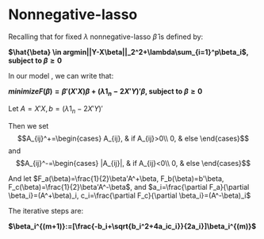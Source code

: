 # Nonnegative-lasso

Recalling that for fixed $\lambda$ nonnegative-lasso $\hat{\beta}$ is defined by:

**$\hat{\beta} \in argmin||Y-X\beta||_2^2+\lambda\sum_{i=1}^p\beta_i$, subject to $\beta \geq0$**

In our model , we can write that:

**$minimizeF(\beta) = \beta'(X'X)\beta+(\lambda1_n-2X'Y)'\beta$, subject to $\beta\geq0$**

Let $A=X'X, b=(\lambda1_n-2X'Y)'$

Then we set $$A_{ij}^+=\begin{cases} 
​		A_{ij}, & if A_{ij}>0\\ 
​		0, & else 
​	\end{cases}$$ and $$A_{ij}^-=\begin{cases} 
​		|A_{ij}|, & if A_{ij}<0\\ 
​		0, & else 
​	\end{cases}$$



And let $F_a(\beta)=\frac{1}{2}\beta'A^+\beta, F_b(\beta)=b'\beta, F_c(\beta)=\frac{1}{2}\beta'A^-\beta$, and $a_i=\frac{\partial F_a}{\partial \beta_i}=(A^+\beta)_i, c_i=\frac{\partial F_c}{\partial \beta_i}=(A^-\beta)_i$

The iterative steps are:

**$\beta_i^{(m+1)}:=[\frac{-b_i+\sqrt{b_i^2+4a_ic_i}}{2a_i}]\beta_i^{(m)}$**


